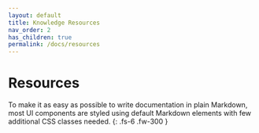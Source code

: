 ```yaml
---
layout: default
title: Knowledge Resources
nav_order: 2
has_children: true
permalink: /docs/resources
---
```


# Resources

To make it as easy as possible to write documentation in plain Markdown, most UI components are styled using default Markdown elements with few additional CSS classes needed.
{: .fs-6 .fw-300 }
